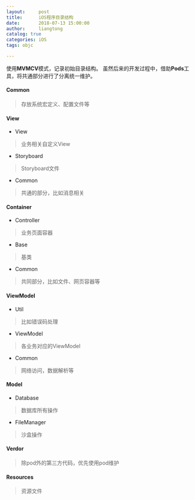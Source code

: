 ```yaml
---
layout:     post
title:      iOS程序目录结构
date:       2018-07-13 15:00:00
author:     liangtong
catalog: true
categories: iOS
tags: objc

---
```


使用**MVMCV**模式，记录初始目录结构。
虽然后来的开发过程中，借助**Pods**工具，将共通部分进行了分离统一维护。


<!-- more -->


#### Common

 > 存放系统宏定义、配置文件等

#### View

+ View
 > 业务相关自定义View
+ Storyboard
 > Storyboard文件
+ Common
 > 共通的部分，比如消息相关

#### Container

+ Controller
 > 业务页面容器
+ Base
 > 基类
+ Common
 > 共同部分，比如文件、网页容器等

#### ViewModel

+ Util
 > 比如错误码处理
+ ViewModel
 > 各业务对应的ViewModel
+ Common
 > 网络访问，数据解析等

#### Model

+ Database
 > 数据库所有操作
+ FileManager
 > 沙盒操作

#### Verdor

 > 除pod外的第三方代码，优先使用pod维护

#### Resources

 > 资源文件
